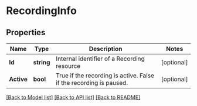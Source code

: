 # RecordingInfo

## Properties

Name | Type | Description | Notes
------------ | ------------- | ------------- | -------------
**Id** | **string** | Internal identifier of a Recording resource | [optional] 
**Active** | **bool** | True if the recording is active. False if the recording is paused. | [optional] 

[[Back to Model list]](../README.md#documentation-for-models) [[Back to API list]](../README.md#documentation-for-api-endpoints) [[Back to README]](../README.md)


